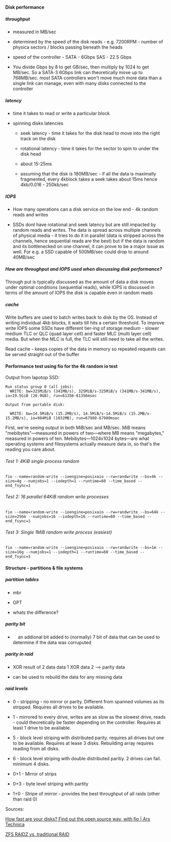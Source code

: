 ##### 

#### Disk performance

##### throughput

- measured in MB/sec 

- determined by the speed of the disk reads - e.g. 7200RPM - number of physica sectors / blocks passing beneath the heads

- speed of the controller - SATA - 6Gbps SAS - 22.5 Gbps

- You divide Gbps by 8 to get GB/sec, then multiply by 1024 to get MB/sec. So a SATA-3 6Gbps link can theoretically move up to 768MB/sec.  most SATA controllers won't move much more data than a single link can manage, even with many disks connected to the controller

##### latency

- time it takes to read or write a particular block

- spinning disks latencies
  
  - seek latency - time it takes for the disk head to move into the right track on the disk
  
  - rotational latency - time it takes for the sector to spin to under the disk head
  
  - about 15-25ms
  
  - assuming that the disk is 180MB/sec - if all the data is maximally fragmented, every 4kblock takes a seek takes about 15ms hence 4kb/0.016 - 250kb/sec

##### IOPS

- How many operations can a disk service on the low end - 4k random reads and writes

- SSDs dont have rotational and seek latency but are still impacted by random reads and writes. The data is spread across multiple channels of physical media - it tries to do it in parallel (data is stripped across the channels, hence sequential reads are the best) but if the data is random and its bottlenecked on one channel, it can prove to be a major issue as well. For e.g. a SSD capable of 500MB/sec could drop to around 40MB/sec

##### How are  throughput and IOPS used when discussing disk performance?

Through put is typically discussed as the amount of data a disk moves under optimal conditions (sequential reads), while IOPS is discussed in terms of the amount of IOPS the disk is capable even in random reads

##### cache

Write buffers are used to batch writes back to disk by the OS. Instead of writing individual 4kb blocks, it waits till hits a certain threshold. To improve write IOPS some SSDs have different tier-ing of storage medium - slower medium TLC or QLC (quad layer cell) and faster MLC (multi layer cell) media. But when the MLC is full, the TLC will still need to take all the writes. 

Read cache - keeps copies of the data in memory so repeated requests can be served straight out of the buffer 

#### Performance test using fio for the 4k random io test

Output from lapotop SSD: 

```
Run status group 0 (all jobs):
  WRITE: bw=325MiB/s (341MB/s), 325MiB/s-325MiB/s (341MB/s-341MB/s), io=19.5GiB (20.9GB), run=61356-61356msec
```

```
Output from portable disk:

  WRITE: bw=14.5MiB/s (15.2MB/s), 14.5MiB/s-14.5MiB/s (15.2MB/s-15.2MB/s), io=984MiB (1032MB), run=67980-67980msec
```

First, we're seeing output in both MiB/sec and MB/sec. MiB means "mebibytes"—measured in powers of two—where MB means "megabytes," measured in powers of ten. Mebibytes—1024x1024 bytes—are what operating systems and filesystems actually measure data in, so that's the reading you care about.

###### Test 1: 4KiB single process random

```
fio --name=random-write --ioengine=posixaio --rw=randwrite --bs=4k --size=4g --numjobs=1 --iodepth=1 --runtime=60 --time_based --end_fsync=1
```

###### Test 2: 16 parallel 64KiB random write processes
```
fio --name=random-write --ioengine=posixaio --rw=randwrite --bs=64k --size=256m --numjobs=16 --iodepth=16 --runtime=60 --time_based --end_fsync=1
```

###### Test 3:  Single 1MiB random write process (easiest)

```
fio --name=random-write --ioengine=posixaio --rw=randwrite --bs=1m --size=16g --numjobs=1 --iodepth=1 --runtime=60 --time_based --end_fsync=1
```

#### Structure - partitions & file systems

##### partition tables

- mbr

- GPT

- whats the difference?

##### parity bit

-     an addional bit added to (normally) 7 bit of data that can be used to determine if the data was corruputed

##### parity in raid

- XOR result of 2 data data 1  XOR data 2 --> parity data

- can be used to rebuild the data for any missing data

##### raid levels

- 0 - stripping - no mirror or parity. Different from spanned volumes as its stripped. Requires all drives to be available.

- 1 - mirrored to every drive, writes are as slow as the slowest drive, reads - could theoretically be faster depending on the controller. Requires at least 1 drive to be available.

- 5  - block level striping with distributed parity. requires all drives but one to be available. Requires at lease 3 disks. Rebuilding array requires reading from all disks.

- 6 - block level striping with double distributed paritiy. 2 drives can fail. minimum 4 disks.

- 0+1 - Mirror of strips

- 0+3 - byte level striping with partity

- 1+0 - Stripe of mirror - provides the best throughput of all raids (other than raid 0)

Sources:

[How fast are your disks? Find out the open source way, with fio | Ars Technica](https://arstechnica.com/gadgets/2020/02/how-fast-are-your-disks-find-out-the-open-source-way-with-fio/)

[ZFS RAIDZ vs. traditional RAID](https://www.klennet.com/notes/2019-07-04-raid5-vs-raidz.aspx)
